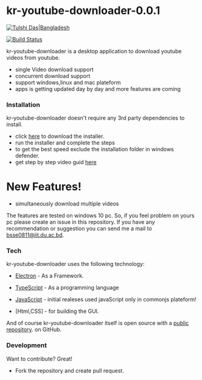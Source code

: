 # kr-youtube-downloader-0.0.1

[![Tulshi Das|Bangladesh](https://raw.githubusercontent.com/TulshiDas39/kr-youtube-downloader/master/icon.ico)](https://github.com/TulshiDas39/kr-youtube-downloader)

[![Build Status](https://travis-ci.org/joemccann/dillinger.svg?branch=master)](https://travis-ci.org/joemccann/dillinger)

kr-youtube-downloader is a desktop application to download youtube videos from youtube.

  - single Video download support
  - concurrent download support
  - support windows,linux and mac plateform
  - apps is getting updated day by day and more features are coming
  
### Installation

kr-youtube-downloader doesn't require any 3rd party dependencies to install.
 - click [here](https://github.com/TulshiDas39/kr-youtube-downloader/releases/download/v1.1.1/kr-youtube-downloader.Setup.1.1.0.exe) to download the installer.
 - run the installer and complete the steps
 - to get the best speed exclude the installation folder in windows defender.
 - get step by step video guid [here](https://www.youtube.com/watch?v=ZRD9thyD48A)
 

# New Features!

  - simultaneously download multiple videos

The features are tested on windows 10 pc. So, if you feel problem on yours pc please create an issue in this repository. If you have any recommendation or suggestion you can send me a mail to bsse0811@iit.du.ac.bd.

### Tech

kr-youtube-downloader uses the following technology:
* [Electron](https://electronjs.org/) - As a Framework.
* [TypeScript](https://www.typescriptlang.org/index.html) - As a programming language
* [JavaScript](https://developer.mozilla.org/en-US/docs/Web/JavaScript) - initial realeses used javaScript only in commonjs plateform!

* [Html,CSS] - for building the GUI.


And of course kr-youtube-downloader itself is open source with a [public repository](https://github.com/TulshiDas39/kr-youtube-downloader).
 on GitHub.


### Development

Want to contribute? Great!

 - Fork the repository and create pull request.
